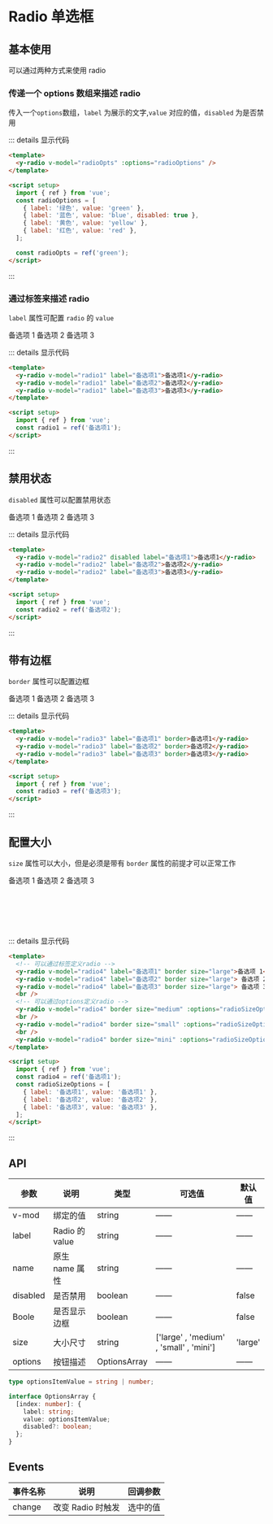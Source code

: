 # Radio 单选框

## 基本使用

可以通过两种方式来使用 radio

### 传递一个 options 数组来描述 radio

传入一个`options`数组，`label` 为展示的文字,`value` 对应的值，`disabled` 为是否禁用

<y-radio v-model="radioOpts" :options="radioOptions" />

::: details 显示代码

```html
<template>
  <y-radio v-model="radioOpts" :options="radioOptions" />
</template>

<script setup>
  import { ref } from 'vue';
  const radioOptions = [
    { label: '绿色', value: 'green' },
    { label: '蓝色', value: 'blue', disabled: true },
    { label: '黄色', value: 'yellow' },
    { label: '红色', value: 'red' },
  ];

  const radioOpts = ref('green');
</script>
```

:::

### 通过标签来描述 radio

`label` 属性可配置 `radio` 的 `value`

<y-radio v-model="radio1" label="备选项1">备选项 1</y-radio>
<y-radio v-model="radio1" label="备选项2">备选项 2</y-radio>
<y-radio v-model="radio1" label="备选项3">备选项 3</y-radio>

::: details 显示代码

```html
<template>
  <y-radio v-model="radio1" label="备选项1">备选项1</y-radio>
  <y-radio v-model="radio1" label="备选项2">备选项2</y-radio>
  <y-radio v-model="radio1" label="备选项3">备选项3</y-radio>
</template>

<script setup>
  import { ref } from 'vue';
  const radio1 = ref('备选项1');
</script>
```

:::

## 禁用状态

`disabled` 属性可以配置禁用状态

<y-radio v-model="radio2" disabled label="备选项1">备选项 1</y-radio>
<y-radio v-model="radio2" label="备选项2">备选项 2</y-radio>
<y-radio v-model="radio2" label="备选项3">备选项 3</y-radio>

::: details 显示代码

```html
<template>
  <y-radio v-model="radio2" disabled label="备选项1">备选项1</y-radio>
  <y-radio v-model="radio2" label="备选项2">备选项2</y-radio>
  <y-radio v-model="radio2" label="备选项3">备选项3</y-radio>
</template>

<script setup>
  import { ref } from 'vue';
  const radio2 = ref('备选项2');
</script>
```

:::

## 带有边框

`border` 属性可以配置边框

<y-radio v-model="radio3" label="备选项1" border>备选项 1</y-radio>
<y-radio v-model="radio3" label="备选项2" border>备选项 2</y-radio>
<y-radio v-model="radio3" label="备选项3" border>备选项 3</y-radio>

::: details 显示代码

```html
<template>
  <y-radio v-model="radio3" label="备选项1" border>备选项1</y-radio>
  <y-radio v-model="radio3" label="备选项2" border>备选项2</y-radio>
  <y-radio v-model="radio3" label="备选项3" border>备选项3</y-radio>
</template>

<script setup>
  import { ref } from 'vue';
  const radio3 = ref('备选项3');
</script>
```

:::

## 配置大小

`size` 属性可以大小，但是必须是带有 `border` 属性的前提才可以正常工作

<y-radio v-model="radio4" label="备选项1" border size="large">备选项 1</y-radio>
<y-radio v-model="radio4" label="备选项2" border size="large"> 备选项 2</y-radio>
<y-radio v-model="radio4" label="备选项3" border size="large"> 备选项 3</y-radio>
<br />
<br />
<y-radio v-model="radio4" border size="medium" :options="radioSizeOptions" />
<br />
<br />
<y-radio v-model="radio4" border size="small" :options="radioSizeOptions" />
<br />
<br />
<y-radio v-model="radio4" border size="mini" :options="radioSizeOptions" />

::: details 显示代码

```html
<template>
  <!-- 可以通过标签定义radio -->
  <y-radio v-model="radio4" label="备选项1" border size="large">备选项 1</y-radio>
  <y-radio v-model="radio4" label="备选项2" border size="large"> 备选项 2</y-radio>
  <y-radio v-model="radio4" label="备选项3" border size="large"> 备选项 3</y-radio>
  <br />
  <!-- 可以通过options定义radio -->
  <y-radio v-model="radio4" border size="medium" :options="radioSizeOptions" />
  <br />
  <y-radio v-model="radio4" border size="small" :options="radioSizeOptions" />
  <br />
  <y-radio v-model="radio4" border size="mini" :options="radioSizeOptions" />
</template>

<script setup>
  import { ref } from 'vue';
  const radio4 = ref('备选项1');
  const radioSizeOptions = [
    { label: '备选项1', value: '备选项1' },
    { label: '备选项2', value: '备选项2' },
    { label: '备选项3', value: '备选项3' },
  ];
</script>
```

:::

## API

| 参数     | 说明           | 类型         | 可选值                                  | 默认值  |
| -------- | -------------- | ------------ | --------------------------------------- | ------- |
| v-mod    | 绑定的值       | string       | ——                                      | ——      |
| label    | Radio 的 value | string       | ——                                      | ——      |
| name     | 原生 name 属性 | string       | ——                                      | ——      |
| disabled | 是否禁用       | boolean      | ——                                      | false   |
| Boole    | 是否显示边框   | boolean      | ——                                      | false   |
| size     | 大小尺寸       | string       | ['large' , 'medium' , 'small' , 'mini'] | 'large' |
| options  | 按钮描述       | OptionsArray | ——                                      | ——      |

```ts
type optionsItemValue = string | number;

interface OptionsArray {
  [index: number]: {
    label: string;
    value: optionsItemValue;
    disabled?: boolean;
  };
}
```

## Events

| 事件名称 | 说明              | 回调参数 |
| -------- | ----------------- | -------- |
| change   | 改变 Radio 时触发 | 选中的值 |

<script setup>
  import { ref } from 'vue'

  const radioOptions = [
    { label: '绿色', value: 'green' },
    { label: '蓝色', value: 'blue', disabled: true },
    { label: '黄色', value: 'yellow' },
    { label: '红色', value: 'red' },
  ];

  const radioSizeOptions = [
    { label: '备选项1', value: '备选项1' },
    { label: '备选项2', value: '备选项2' },
    { label: '备选项3', value: '备选项3' },
  ];

  const radioOpts = ref('green')
  const radio1 = ref('备选项1')
  const radio2 = ref('备选项2')
  const radio3 = ref('备选项3')
  const radio4 = ref('备选项1')
</script>
